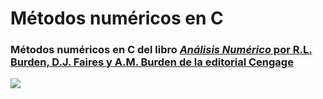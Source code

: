 # Métodos numéricos en C

### Métodos numéricos en C del libro [<i>Análisis Numérico</i> por R.L. Burden, D.J. Faires y A.M. Burden de la editorial Cengage](https://github.com/Jonas-Lara/Ipn.c/blob/master/00.-Sources/An%C3%A1lisis-num%C3%A9rico-Burden.pdf)

![](/00.-Sources/AN.png)
